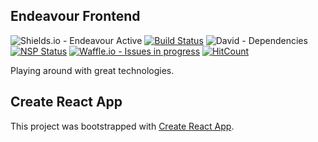 ## Endeavour Frontend

![Shields.io - Endeavour Active](https://img.shields.io/badge/Endeavour-Active-brightgreen.svg)
[![Build Status](https://travis-ci.org/raphael-sdm/endeavour-frontend.svg?branch=master)](https://travis-ci.org/raphael-sdm/endeavour-frontend)
![David - Dependencies](https://david-dm.org/Sokwzar/endeavour-frontend.svg)
[![NSP Status](https://nodesecurity.io/orgs/endeavour/projects/fc2c6579-c8d8-4c47-a667-08bd7ef9c1ff/badge)](https://nodesecurity.io/orgs/endeavour/projects/fc2c6579-c8d8-4c47-a667-08bd7ef9c1ff)
[![Waffle.io - Issues in progress](https://badge.waffle.io/raphael-sdm/endeavour-frontend.svg?label=in%20progress&title=In%20Progress)](http://waffle.io/raphael-sdm/endeavour-frontend)
[![HitCount](http://hits.dwyl.io/raphael-sdm/endeavour-frontend.svg)](http://hits.dwyl.io/raphael-sdm/endeavour-frontend)

Playing around with great technologies.

## Create React App

This project was bootstrapped with [Create React App](https://github.com/facebookincubator/create-react-app).

